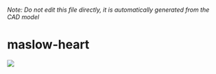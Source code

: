 ###### Note: Do not edit this file directly, it is automatically generated from the CAD model

# maslow-heart

![](/project.svg)



 

